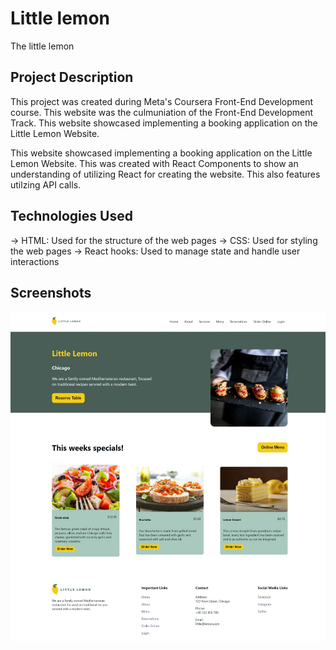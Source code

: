 # Little lemon

The little lemon

## Project Description

This project was created during Meta's Coursera Front-End Development course. This website was the culmuniation of the Front-End Development Track. This website showcased implementing a booking application on the Little Lemon Website.

This website showcased implementing a booking application on the Little Lemon Website. This was created with React Components to show an understanding of utilizing React for creating the website. This also features utilzing API calls.

## Technologies Used

-> HTML: Used for the structure of the web pages
-> CSS: Used for styling the web pages
-> React hooks: Used to manage state and handle user interactions

## Screenshots

![little lemon website table booking](/src/images/github-cover.png)
